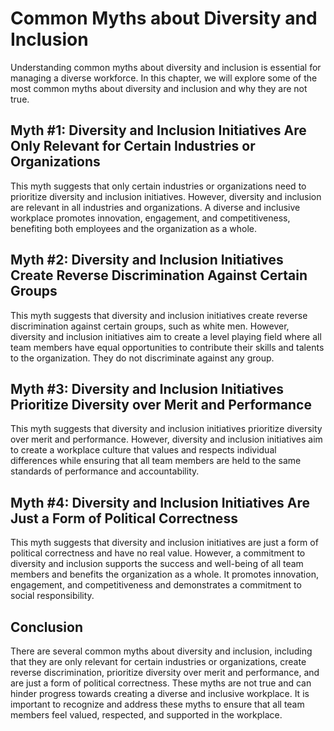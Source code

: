 # Common Myths about Diversity and Inclusion

Understanding common myths about diversity and inclusion is essential for managing a diverse workforce. In this chapter, we will explore some of the most common myths about diversity and inclusion and why they are not true.

Myth #1: Diversity and Inclusion Initiatives Are Only Relevant for Certain Industries or Organizations
------------------------------------------------------------------------------------------------------

This myth suggests that only certain industries or organizations need to prioritize diversity and inclusion initiatives. However, diversity and inclusion are relevant in all industries and organizations. A diverse and inclusive workplace promotes innovation, engagement, and competitiveness, benefiting both employees and the organization as a whole.

Myth #2: Diversity and Inclusion Initiatives Create Reverse Discrimination Against Certain Groups
-------------------------------------------------------------------------------------------------

This myth suggests that diversity and inclusion initiatives create reverse discrimination against certain groups, such as white men. However, diversity and inclusion initiatives aim to create a level playing field where all team members have equal opportunities to contribute their skills and talents to the organization. They do not discriminate against any group.

Myth #3: Diversity and Inclusion Initiatives Prioritize Diversity over Merit and Performance
--------------------------------------------------------------------------------------------

This myth suggests that diversity and inclusion initiatives prioritize diversity over merit and performance. However, diversity and inclusion initiatives aim to create a workplace culture that values and respects individual differences while ensuring that all team members are held to the same standards of performance and accountability.

Myth #4: Diversity and Inclusion Initiatives Are Just a Form of Political Correctness
-------------------------------------------------------------------------------------

This myth suggests that diversity and inclusion initiatives are just a form of political correctness and have no real value. However, a commitment to diversity and inclusion supports the success and well-being of all team members and benefits the organization as a whole. It promotes innovation, engagement, and competitiveness and demonstrates a commitment to social responsibility.

Conclusion
----------

There are several common myths about diversity and inclusion, including that they are only relevant for certain industries or organizations, create reverse discrimination, prioritize diversity over merit and performance, and are just a form of political correctness. These myths are not true and can hinder progress towards creating a diverse and inclusive workplace. It is important to recognize and address these myths to ensure that all team members feel valued, respected, and supported in the workplace.
